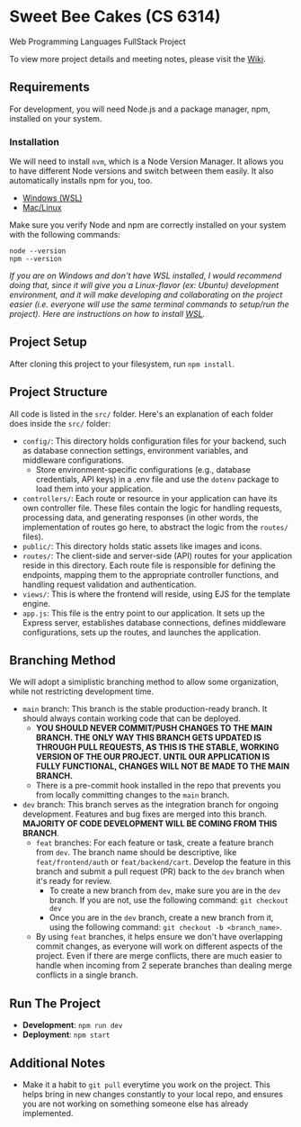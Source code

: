 # Sweet Bee Cakes (CS 6314)

Web Programming Languages FullStack Project

To view more project details and meeting notes, please visit the [Wiki](https://github.com/junaidh1/CS6314/wiki).

## Requirements

For development, you will need Node.js and a package manager, npm, installed on your system.

### Installation

We will need to install `nvm`, which is a Node Version Manager. It allows you to have different Node versions and switch between them easily. It also automatically installs npm for you, too.

-   [Windows (WSL)](https://learn.microsoft.com/en-us/windows/dev-environment/javascript/nodejs-on-wsl)
-   [Mac/Linux](https://github.com/nvm-sh/nvm)

Make sure you verify Node and npm are correctly installed on your system with the following commands:

```
node --version
npm --version
```

_If you are on Windows and don't have WSL installed, I would recommend doing that, since it will give you a Linux-flavor (ex: Ubuntu) development environment, and it will make developing and collaborating on the project easier (i.e. everyone will use the same terminal commands to setup/run the project). Here are instructions on how to install [WSL](https://learn.microsoft.com/en-us/windows/wsl/install)._

## Project Setup

After cloning this project to your filesystem, run `npm install`.

## Project Structure

All code is listed in the `src/` folder. Here's an explanation of each folder does inside the `src/` folder:

-   `config/`: This directory holds configuration files for your backend, such as database connection settings, environment variables, and middleware configurations.
    -   Store environment-specific configurations (e.g., database credentials, API keys) in a .env file and use the `dotenv` package to load them into your application.
-   `controllers/`: Each route or resource in your application can have its own controller file. These files contain the logic for handling requests, processing data, and generating responses (in other words, the implementation of routes go here, to abstract the logic from the `routes/` files).
-   `public/`: This directory holds static assets like images and icons.
-   `routes/`: The client-side and server-side (API) routes for your application reside in this directory. Each route file is responsible for defining the endpoints, mapping them to the appropriate controller functions, and handling request validation and authentication.
-   `views/`: This is where the frontend will reside, using EJS for the template engine.
-   `app.js`: This file is the entry point to our application. It sets up the Express server, establishes database connections, defines middleware configurations, sets up the routes, and launches the application.

## Branching Method

We will adopt a simiplistic branching method to allow some organization, while not restricting development time.

-   `main` branch: This branch is the stable production-ready branch. It should always contain working code that can be deployed.
    -   **YOU SHOULD NEVER COMMIT/PUSH CHANGES TO THE MAIN BRANCH. THE ONLY WAY THIS BRANCH GETS UPDATED IS THROUGH PULL REQUESTS, AS THIS IS THE STABLE, WORKING VERSION OF THE OUR PROJECT. UNTIL OUR APPLICATION IS FULLY FUNCTIONAL, CHANGES WILL NOT BE MADE TO THE MAIN BRANCH.**
    -   There is a pre-commit hook installed in the repo that prevents you from locally committing changes to the `main` branch.
-   `dev` branch: This branch serves as the integration branch for ongoing development. Features and bug fixes are merged into this branch. **MAJORITY OF CODE DEVELOPMENT WILL BE COMING FROM THIS BRANCH**.
    -   `feat` branches: For each feature or task, create a feature branch from `dev`. The branch name should be descriptive, like `feat/frontend/auth` or `feat/backend/cart`. Develop the feature in this branch and submit a pull request (PR) back to the `dev` branch when it's ready for review.
        -   To create a new branch from `dev`, make sure you are in the `dev` branch. If you are not, use the following command: `git checkout dev`
        -   Once you are in the `dev` branch, create a new branch from it, using the following command: `git checkout -b <branch_name>`.
    -   By using `feat` branches, it helps ensure we don't have overlapping commit changes, as everyone will work on different aspects of the project. Even if there are merge conflicts, there are much easier to handle when incoming from 2 seperate branches than dealing merge conflicts in a single branch.

## Run The Project

-   **Development**: `npm run dev`
-   **Deployment**: `npm start`

## Additional Notes

-   Make it a habit to `git pull` everytime you work on the project. This helps bring in new changes constantly to your local repo, and ensures you are not working on something someone else has already implemented.

